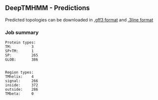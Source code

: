 ## DeepTMHMM - Predictions
Predicted topologies can be downloaded in [.gff3 format](TMRs.gff3) and [.3line format](predicted_topologies.3line)
### Job summary
```
Protein types:
TM:			3
SP+TM:		1
SP:			265
GLOB:		386


Region types:
TMhelix:	4
signal:		266
inside:		372
outside:	286
TMbeta:		0
```
